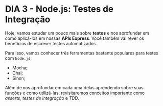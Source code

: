 # DIA 3 -  Node.js: Testes de Integração

Hoje, vamos estudar um pouco mais sobre **testes** e nos aprofundar em como aplicá-los em nossas **APIs Express**. Você também vai rever os benefícios de escrever testes automatizados.

Para isso, vamos conhecer três ferramentas bastante populares para testes com `Node.js`:

* Mocha;
* Chai;
* Sinon;

Além de nos aprofundar em cada uma delas aprendendo sobre suas funções e como utilizá-las, revisitaremos conceitos importante como *asserts*, *testes de integração* e *TDD*.
